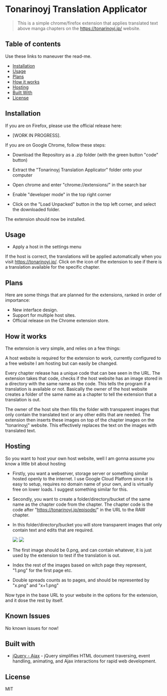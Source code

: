 

# Tonarinoyj Translation Applicator

> This is a simple chrome/firefox extension that applies translated text above manga chapters on the https://tonarinoyj.jp/ website.

## Table of contents
Use these links to maneuver the read-me.

- [Installation](#features)
- [Usage](#usage)
- [Plans](#plans)
- [How it works](#how)
- [Hosting](#hosting)
- [Built With](#built)
- [License](#license)


## Installation
If you are on Firefox, please use the official release here:

- [WORK IN PROGRESS].

If you are on Google Chrome, follow these steps:

- Download the Repository as a .zip folder (with the green button "code" button)

- Extract the "Tonarinoyj Translation Applicator" folder onto your computer

- Open chrome and enter "chrome://extensions/" in the search bar

- Enable "developer mode" in the top right corner

- Click on the "Load Unpacked" button in the top left corner, and select the downloaded folder.

The extension should now be installed.

## Usage

- Apply a host in the settings menu

If the host is correct, the translations will be applied automatically when you visit https://tonarinoyj.jp/. Click on the icon of the extension to see if there is a translation available for the specific chapter.

## Plans

Here are some things that are planned for the extensions, ranked in order of importance:

- New interface design.
- Support for multiple host sites.
- Official release on the Chrome extension store.

## How it works

The extension is very simple, and relies on a few things:

A host website is required for the extension to work, currently configured to a free website I am hosting but can easily be changed.

Every chapter release has a unique code that can bee seen in the URL. The extension takes that code, checks if the host website has an image stored in a directory with the same name as the code. This tells the program if a translation is available or not. Basically the owner of the host website creates a folder of the same name as a chapter to tell the extension that a translation is out.

The owner of the host site then fills the folder with transparent images that only contain the translated text or any other edits that are needed. The extension then inserts these images on top of the chapter images on the "tonarinoyj" website. This effectively replaces the text on the images with translated text.

## Hosting

So you want to host your own host website, well I am gonna assume you know a little bit about hosting

- Firstly, you want a webserver, storage server or something similar hosted openly to the internet.
  I use Google Cloud Platform since it is easy to setup, requires no domain name of your own,
  and is virtually free on lower loads. I suggest something similar for this.

- Secondly, you want to create a folder/directory/bucket of the same name as the chapter code from the chapter.
  The chapter code is the code after "https://tonarinoyj.jp/episode/" in the URL to the RAW chapter.

- In this folder/directory/bucket you will store transparent images that only contain text and edits that are required.
  <div style="display: inline-block;">
    <img src="https://i.imgur.com/LMbTBVH.png">
    <img src="https://storage.googleapis.com/opmtranslations/13933686331704862945/27.png">

  </div>
- The first image should be 0.png, and can contain whatever, it is just used by the extension to test if the translation is out.

- Index the rest of the images based on witch page they represent, "1.png" for the first page etc.

- Double spreads counts as to pages, and should be represented by "x.png" and "x+1.png"

Now type in the base URL to your website in the options for the extension, and it dose the rest by itself.

## Known Issues

No known issues for now!


## Built with

- [jQuery - Ajax](http://www.w3schools.com/jquery/jquery_ref_ajax.asp) - jQuery simplifies HTML document traversing, event handling, animating, and Ajax interactions for rapid web development.

## License

MIT
